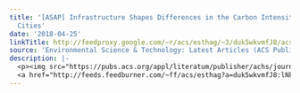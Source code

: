 ```yaml
---
title: '[ASAP] Infrastructure Shapes Differences in the Carbon Intensities of Chinese
  Cities'
date: '2018-04-25'
linkTitle: http://feedproxy.google.com/~r/acs/esthag/~3/duk5wkvmfJ8/acs.est.7b05654
source: 'Environmental Science & Technology: Latest Articles (ACS Publications)'
description: |-
  <p><img src="https://pubs.acs.org/appl/literatum/publisher/achs/journals/content/esthag/0/esthag.ahead-of-print/acs.est.7b05654/20180425/images/medium/es-2017-056548_0007.gif" alt="TOC Graphic"/></p><div><cite>Environmental Science & Technology</cite></div><div>DOI: 10.1021/acs.est.7b05654</div><div class="feedflare">
  <a href="http://feeds.feedburner.com/~ff/acs/esthag?a=duk5wkvmfJ8:lNkHLAYVkRE:yIl2AUoC8zA"><img src="http://feeds.feedburner.com/~ff/acs/esthag?d=yIl2AUoC8zA" border="0"></img></a>
---
```

